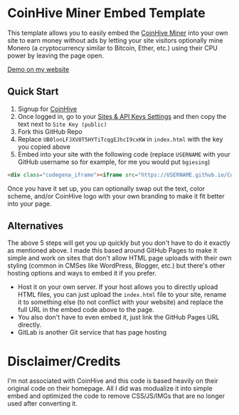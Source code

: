 # CoinHive Miner Embed Template
This template allows you to easily embed the [CoinHive Miner](https://coin-hive.com) into your own site to earn money without ads by letting your site visitors optionally mine Monero (a cryptocurrency similar to Bitcoin, Ether, etc.) using their CPU power by leaving the page open.

[Demo on my website](https://brandongiesing.com/cosimine/)

## Quick Start
1. Signup for [CoinHive](https://coin-hive.com/account/signup)
2. Once logged in, go to your [Sites & API Keys Settings](https://coin-hive.com/settings/sites) and then copy the text next to `Site Key (public)`
3. Fork this GitHub Repo
4. Replace `UB0lonLFJXV0T5HYTiTcqgEJhcI9cxKW` in `index.html` with the key you copied above
5. Embed into your site with the following code (replace `USERNAME` with your GitHub username so for example, for me you would put `bgiesing`)

```html
<div class="codegena_iframe"><iframe src="https://USERNAME.github.io/CoinHiveMiner/index.html" height="255" width="442"  style="border:0px;float:middle;"></iframe></div><style>.codegena_iframe{position:relative;padding-bottom:32%;height:0;overflow: hidden;max-width:100%;}.codegena_iframe iframe{position:absolute;top:0;left:0;width:100%;height:100%;}</style>
```

Once you have it set up, you can optionally swap out the text, color scheme, and/or CoinHive logo with your own branding to make it fit better into your page. 

## Alternatives
The above 5 steps will get you up quickly but you don't have to do it exactly as mentioned above. I made this based around GitHub Pages to make it simple and work on sites that don't allow HTML page uploads with their own styling (common in CMSes like WordPress, Blogger, etc.) but there's other hosting options and ways to embed it if you prefer.

- Host it on your own server. If your host allows you to directly upload HTML files, you can just upload the `index.html` file to your site, rename it to something else (to not conflict with your website) and replace the full URL in the embed code above to the page.
- You also don't have to even embed it, just link the GitHub Pages URL directly.
- GitLab is another Git service that has page hosting

# Disclaimer/Credits
I'm not associated with CoinHive and this code is based heavily on their original code on their homepage. All I did was modualize it into simple embed and optimized the code to remove CSS/JS/IMGs that are no longer used after converting it.
